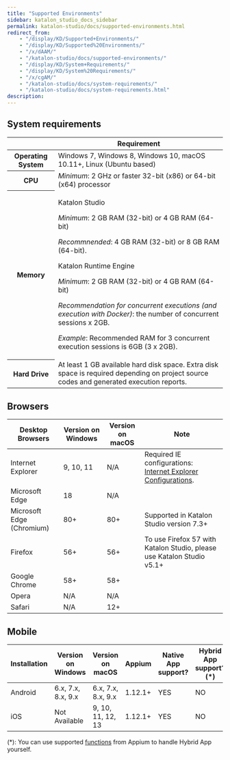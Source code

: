 ```yaml
---
title: "Supported Environments"
sidebar: katalon_studio_docs_sidebar
permalink: katalon-studio/docs/supported-environments.html
redirect_from:
    - "/display/KD/Supported+Environments/"
    - "/display/KD/Supported%20Environments/"
    - "/x/dAAM/"
    - "/katalon-studio/docs/supported-environments/"
    - "/display/KD/System+Requirements/"
    - "/display/KD/System%20Requirements/"
    - "/x/cgAM/"
    - "/katalon-studio/docs/system-requirements/"
    - "/katalon-studio/docs/system-requirements.html"
description:
---
```


## System requirements

<table><thead><tr><th>&nbsp;</th><th>Requirement</th></tr></thead><tbody><tr><th>Operating System</th><td>Windows 7, Windows 8, Windows 10, macOS 10.11+, Linux (Ubuntu based)</td></tr><tr><th>CPU</th><td> <em>Minimum</em>: 2 GHz or faster 32-bit (x86) or 64-bit (x64) processor</td></tr><tr><th>Memory</th><td><p>Katalon Studio</p><p><em>Minimum</em>: 2 GB RAM (32-bit) or 4 GB RAM (64-bit)</p><p><em>Recommnended</em>: 4 GB RAM (32-bit) or 8 GB RAM (64-bit).</p><p>Katalon Runtime Engine</p><p><em>Minimum</em>: 2 GB RAM (32-bit) or 4 GB RAM (64-bit)</p><p><em>Recommendation for concurrent executions (and execution with Docker)</em>: the number of concurrent sessions x 2GB.</p><p><em>Example</em>: Recommended RAM for 3 concurrent execution sessions is 6GB (3 x 2GB).</p></td></tr><tr><th>Hard Drive</th><td>At least 1 GB available hard disk space. Extra disk space is required depending on project source codes and generated execution reports.</td></tr></tbody></table>

## Browsers

| Desktop Browsers | Version on Windows | Version on macOS | Note |
| --- | --- | --- | --- |
| Internet Explorer | 9, 10, 11 | N/A | Required IE configurations: [Internet Explorer Configurations](/display/KD/Internet+Explorer+Configurations). |
| Microsoft Edge | 18 | N/A | |
| Microsoft Edge (Chromium)| 80+ | 80+ | Supported in Katalon Studio version 7.3+|
| Firefox | 56+ | 56+ | To use Firefox 57 with Katalon Studio, please use Katalon Studio v5.1+ |
| Google Chrome | 58+ | 58+ |
| Opera | N/A | N/A |
| Safari | N/A | 12+ |  |

## Mobile

| Installation | Version on Windows | Version on macOS | Appium | Native App support? | Hybrid App support?(*) | Mobile Browser support| Xcode
| --- | --- | --- | --- | --- | --- | --- | --- |
| Android | 6.x, 7.x, 8.x, 9.x | 6.x, 7.x, 8.x, 9.x | 1.12.1+ | YES | NO | YES |Not Available|
| iOS | Not Available | 9, 10, 11, 12, 13| 1.12.1+ | YES | NO | YES | 9.4.1 - latest

(*): You can use supported [functions](http://appium.io/docs/en/writing-running-appium/web/hybrid/#automating-hybrid-apps) from Appium to handle Hybrid App yourself.
